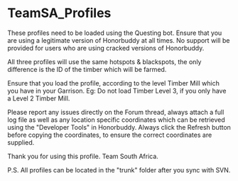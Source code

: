 # TeamSA_Profiles

These profiles need to be loaded using the Questing bot.
Ensure that you are using a legitimate version of Honorbuddy at all times.
No support will be provided for users who are using cracked versions of Honorbuddy.

All three profiles will use the same hotspots & blackspots, 
the only difference is the ID of the timber which will be farmed.

Ensure that you load the profile, according to the level Timber Mill which you have in your Garrison.
Eg:  Do not load Timber Level 3, if you only have a Level 2 Timber Mill.

Please report any issues directly on the Forum thread, always attach a full log file as well as any
location specific coordinates which can be retrieved using the "Developer Tools" in Honorbuddy.
Always click the Refresh button before copying the coordinates, to ensure the correct coordinates are supplied.

Thank you for using this profile.
Team South Africa.

P.S.  All profiles can be located in the "trunk" folder after you sync with SVN.
